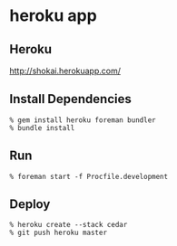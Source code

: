 heroku app
==========

Heroku
------
http://shokai.herokuapp.com/


Install Dependencies
--------------------

    % gem install heroku foreman bundler
    % bundle install


Run
---

    % foreman start -f Procfile.development


Deploy
------

    % heroku create --stack cedar
    % git push heroku master